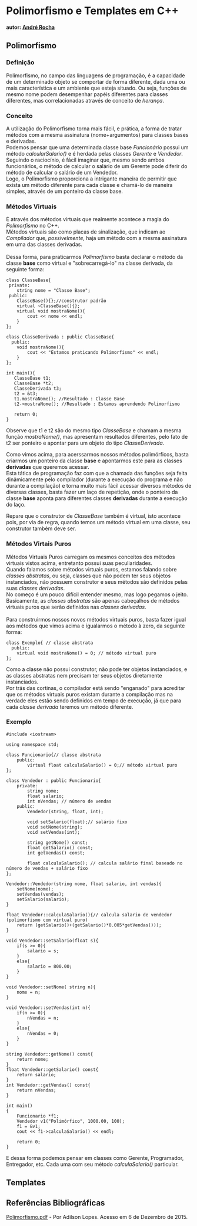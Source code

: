 # Polimorfismo e Templates em C++
**autor: [André Rocha](http://github.com/andrecgro)**

## Polimorfismo

### Definição

  Polimorfismo, no campo das linguagens de programação, é a capacidade de um determinado objeto se comportar de forma diferente, dada uma ou mais característica e um ambiente que esteja situado. Ou seja, funções de mesmo nome podem desempenhar papéis diferentes para classes diferentes, mas correlacionadas através de conceito de *herança*.

### Conceito

  A utilização do Polimorfismo torna mais fácil, e prática, a forma de tratar métodos com a mesma assinatura (nome+argumentos) para classes bases e derivadas. <br>Podemos pensar que uma determinada classe base *Funcionário* possui um método *calcularSalario()* e é herdada pelas classes *Gerente* e *Vendedor*.
  Seguindo o raciocínio, é fácil imaginar que, mesmo sendo ambos funcionários, o método de calcular o salário de um Gerente pode diferir do método de calcular o salário de um Vendedor.
  <br>
  Logo, o Polimorfismo proporciona a intrigante maneira de permitir que exista um método diferente para cada classe e chamá-lo de maneira simples, através de um ponteiro da classe base.

### Métodos Virtuais

  É através dos métodos virtuais que realmente acontece a magia do *Polimorfismo* no C++.<br>
  Métodos virtuais são como placas de sinalização, que indicam ao *Compilador* que, *possivelmente*, haja um método com a mesma assinatura em uma das classes derivadas.<br>
  <br>
  Dessa forma, para praticarmos *Polimorfismo* basta declarar o método da classe **base** como virtual e "sobrecarregá-lo" na classe derivada, da seguinte forma:

    class ClasseBase{
     private:
        string nome = "Classe Base";
     public:
        ClasseBase(){};//construtor padrão
        virtual ~ClasseBase(){};
        virtual void mostraNome(){
            cout << nome << endl;
        }
    };

    class ClasseDerivada : public ClasseBase{
      public:
        void mostraNome(){
            cout << "Estamos praticando Polimorfismo" << endl;
        }
    };

    int main(){
       ClasseBase t1;
       ClasseBase *t2;
       ClasseDerivada t3;
       t2 = &t3;
       t1.mostraNome(); //Resultado : Classe Base
       t2->mostraNome(); //Resultado : Estamos aprendendo Polimorfismo

       return 0;
    }

  Observe que t1 e t2 são do mesmo tipo *ClasseBase* e chamam a mesma função *mostraNome()*, mas apresentam resultados diferentes, pelo fato de t2 ser ponteiro e apontar para um objeto do tipo *ClasseDerivada*.<br>

  Como vimos acima, para acerssarmos nossos métodos polimórficos, basta criarmos um ponteiro da classe **base** e apontarmos este para as classes **derivadas** que queremos acessar.<br>
  Esta tática de programação faz com que a chamada das funções seja feita dinâmicamente pelo compilador (durante a execução do programa e não durante a compilação) e torna muito mais fácil acessar diversos métodos de diversas classes, basta fazer um laço de repetição, onde o ponteiro da classe **base** aponta para diferentes classes **derivadas** durante a execução do laço.

  Repare que o construtor de *ClasseBase* também é virtual, isto acontece pois, por via de regra, quando temos um método virtual em uma classe, seu construtor também deve ser.

### Métodos Virtais Puros

  Métodos Virtuais Puros carregam os mesmos conceitos dos métodos virtuais vistos acima, entretanto possui suas peculiaridades.<br>
  Quando falamos sobre métodos virtuais puros, estamos falando sobre *classes abstratas*, ou seja, classes que não podem ter seus objetos instanciados, não possuem construtor e seus métodos são definidos pelas suas *classes derivadas*.<br>
  No começo é um pouco difícil entender mesmo, mas logo pegamos o jeito. Basicamente, as *classes abstratas* são apenas cabeçalhos de métodos virtuais puros que serão definidos nas *classes derivadas*.<br>
  <br>
  Para construirmos nossos novos métodos virtuais puros, basta fazer igual aos métodos que vimos acima e igualarmos o método à zero, da seguinte forma:

    class Exemplo{ // classe abstrata
      public:
        virtual void mostraNome() = 0; // método virtual puro
    };

  Como a classe não possui construtor, não pode ter objetos instanciados, e as classes abstratas nem precisam ter seus objetos diretamente instanciados.<br>
  Por trás das cortinas, o compilador está sendo "enganado" para acreditar que os métodos virtuais puros existam durante a compilação mas na verdade eles estão sendo definidos em tempo de execução, já que para cada *classe derivada* teremos um método diferente.

### Exemplo

    #include <iostream>

    using namespace std;

    class Funcionario{// classe abstrata
        public:
            virtual float calculaSalario() = 0;// método virtual puro
    };

    class Vendedor : public Funcionario{
        private:
            string nome;
            float salario;
            int nVendas; // número de vendas
        public:
            Vendedor(string, float, int);

            void setSalario(float);// salário fixo
            void setNome(string);
            void setVendas(int);

            string getNome() const;
            float getSalario() const;
            int getVendas() const;

            float calculaSalario(); // calcula salário final baseado no número de vendas + salário fixo
    };

    Vendedor::Vendedor(string nome, float salario, int vendas){
        setNome(nome);
        setVendas(vendas);
        setSalario(salario);
    }

    float Vendedor::calculaSalario(){// calcula salario de vendedor (polimorfismo com virtual puro)
        return (getSalario()+(getSalario()*0.005*getVendas()));
    }

    void Vendedor::setSalario(float s){
        if(s >= 0){
            salario = s;
        }
        else{
            salario = 800.00;
        }
    }

    void Vendedor::setNome( string n){
        nome = n;
    }

    void Vendedor::setVendas(int n){
        if(n >= 0){
            nVendas = n;
        }
        else{
            nVendas = 0;
        }
    }

    string Vendedor::getNome() const{
        return nome;
    }
    float Vendedor::getSalario() const{
        return salario;
    }
    int Vendedor::getVendas() const{
        return nVendas;
    }

    int main()
    {
        Funcionario *f1;
        Vendedor v1("Polimórfico", 1000.00, 100);
        f1 = &v1;
        cout << f1->calculaSalario() << endl;

        return 0;
    }

E dessa forma podemos pensar em classes como Gerente, Programador, Entregador, etc. Cada uma com seu método *calculaSalario()* particular.

## Templates



## Referências Bibliográficas

[Polimorfismo.pdf](https://www.dimap.ufrn.br/~adilson/DIm327/Polimorfismo.pdf) - Por Adilson Lopes. Acesso em 6 de Dezembro de 2015.